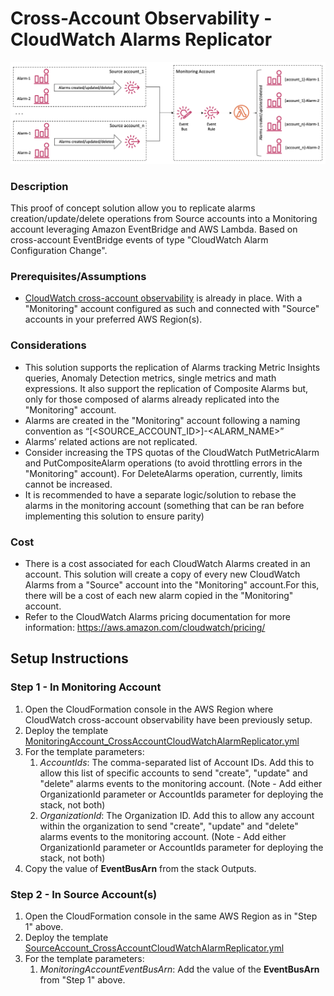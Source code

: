 # Cross-Account Observability - CloudWatch Alarms Replicator

![diagram](/images/solution_diagram.png)

### Description
This proof of concept solution allow you to replicate alarms creation/update/delete operations from Source accounts into a Monitoring account leveraging Amazon EventBridge and AWS Lambda. Based on cross-account EventBridge events of type "CloudWatch Alarm Configuration Change".

### Prerequisites/Assumptions
- [CloudWatch cross-account observability](https://docs.aws.amazon.com/AmazonCloudWatch/latest/monitoring/CloudWatch-Unified-Cross-Account.html) is already in place. With a "Monitoring" account configured as such and connected with "Source" accounts in your preferred AWS Region(s).

### Considerations
- This solution supports the replication of Alarms tracking Metric Insights queries, Anomaly Detection metrics, single metrics and math expressions. It also support the replication of Composite Alarms but, only for those composed of alarms already replicated into the "Monitoring" account.
- Alarms are created in the "Monitoring" account following a naming convention as “[<SOURCE_ACCOUNT_ID>]-<ALARM_NAME>”
- Alarms’ related actions are not replicated.
- Consider increasing the TPS quotas of the CloudWatch PutMetricAlarm and PutCompositeAlarm operations (to avoid throttling errors in the "Monitoring" account). For DeleteAlarms operation, currently, limits cannot be increased.
- It is recommended to have a separate logic/solution to rebase the alarms in the monitoring account (something that can be ran before implementing this solution to ensure parity)

### Cost
- There is a cost associated for each CloudWatch Alarms created in an account. This solution will create a copy of every new CloudWatch Alarms from a "Source" account into the "Monitoring" account.For this, there will be a cost of each new alarm copied in the "Monitoring" account.
- Refer to the CloudWatch Alarms pricing documentation for more information: https://aws.amazon.com/cloudwatch/pricing/

## Setup Instructions

### Step 1 - In Monitoring Account 
1. Open the CloudFormation console in the AWS Region where CloudWatch cross-account observability have been previously setup.
2. Deploy the template [MonitoringAccount_CrossAccountCloudWatchAlarmReplicator.yml](templates/MonitoringAccount_CrossAccountCloudWatchAlarmReplicator.yml)
3. For the template parameters:
   1. *AccountIds*: The comma-separated list of Account IDs. Add this to allow this list of specific accounts to send "create", "update" and "delete" alarms events to the monitoring account. (Note - Add either OrganizationId parameter or AccountIds parameter for deploying the stack, not both)
   2. *OrganizationId*: The Organization ID. Add this to allow any account within the organization to send "create", "update" and "delete" alarms events to the monitoring account. (Note - Add either OrganizationId parameter or AccountIds parameter for deploying the stack, not both)
4. Copy the value of **EventBusArn** from the stack Outputs.

### Step 2 - In Source Account(s)
1. Open the CloudFormation console in the same AWS Region as in "Step 1" above.
2. Deploy the template [SourceAccount_CrossAccountCloudWatchAlarmReplicator.yml](templates/SourceAccount_CrossAccountCloudWatchAlarmReplicator.yml)
3. For the template parameters:
   1. *MonitoringAccountEventBusArn*: Add the value of the **EventBusArn** from "Step 1" above.
